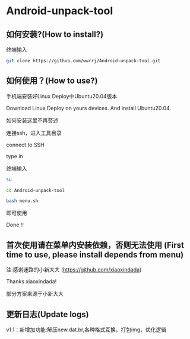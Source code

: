 # Android-unpack-tool
## 如何安装?(How to install?)
终端输入

```bash
git clone https://github.com/wwrrj/Android-unpack-tool.git
```
## 如何使用？(How to use?)
手机端安装好Linux Deploy中Ubuntu20.04版本

Download Linux Deploy on yours devices. And install Ubuntu20.04.

如何安装这里不再赘述

连接ssh，进入工具目录

connect to SSH

type in

终端输入

```bash
su
```

```bash
cd Android-unpack-tool
```

```bash
bash menu.sh
```

即可使用

Done !!

## 首次使用请在菜单内安装依赖，否则无法使用 (First time to use, please install depends from menu)

注:感谢迷路的小新大大  (https://github.com/xiaoxindada)

   Thanks xiaoxindada!

部分方案来源于小新大大

## 更新日志(Update logs)
v1.1：新增加功能:解压new.dat.br,各种格式互换，打包img，优化逻辑

